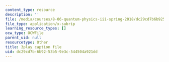 ```yaml
---
content_type: resource
description: ''
file: /media/courses/8-06-quantum-physics-iii-spring-2018/dc29cd7b6b9253b59e3c544504a921dd_VaBMK5JSz2I.vtt
file_type: application/x-subrip
learning_resource_types: []
ocw_type: OCWFile
parent_uid: null
resourcetype: Other
title: 3play caption file
uid: dc29cd7b-6b92-53b5-9e3c-544504a921dd
---
```

